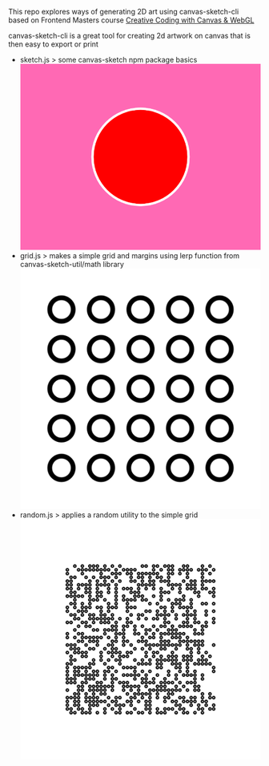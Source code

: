 This repo explores ways of generating 2D art using canvas-sketch-cli based on Frontend Masters course [Creative Coding with Canvas & WebGL](https://frontendmasters.com/courses/canvas-webgl/)

canvas-sketch-cli is a great tool for creating 2d artwork on canvas that is then easy to export or print

- sketch.js > some canvas-sketch npm package basics ![simple sketch](images/sketchjs.png)
- grid.js > makes a simple grid and margins using lerp function from canvas-sketch-util/math library ![simple grid](images/gridjs.png)
- random.js > applies a random utility to the simple grid ![simple random](images/randomjs.png)
